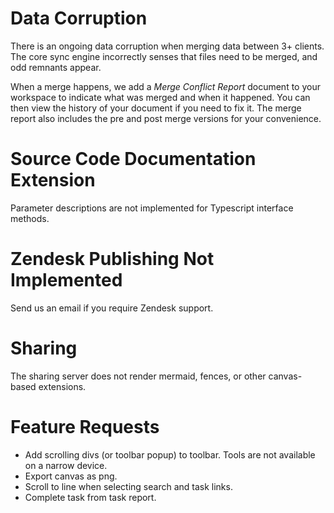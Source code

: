 # Data Corruption
There is an ongoing data corruption when merging data between 3+ clients.  The core sync engine incorrectly senses that files need to be merged, and odd remnants appear. 

When a merge happens, we add a *Merge Conflict Report* document to your workspace to indicate what was merged and when it happened.  You can then view the history of your document if you need to fix it.  The merge report also includes the pre and post merge versions for your convenience.

# Source Code Documentation Extension
Parameter descriptions are not implemented for Typescript interface methods.

# Zendesk Publishing Not Implemented
Send us an email if you require Zendesk support.

# Sharing
The sharing server does not render mermaid, fences, or other canvas-based extensions.

# Feature Requests
* Add scrolling divs (or toolbar popup) to toolbar.  Tools are not available on a narrow device.
* Export canvas as png.
* Scroll to line when selecting search and task links.
* Complete task from task report.
<!--stackedit_data:
eyJoaXN0b3J5IjpbLTE0MTY1MzMxMzMsNjU1ODUwNTE1LDEwND
I5Mzc1MjUsMTcyMzcwNDEwMSwyNTk5NzAzNDYsLTE4MDAxNzMw
OTYsNjU1ODUwNTE1LC01MzE0MDE1ODEsLTI0NTg1OTA1LC0xMz
I3MzEzMTIyLC0xOTU3OTE4NTc3LDc4NjczMTg4OSw3OTQ1MDI1
ODMsMTE2NTgwNzIyMiwxODkzNDE5MjM4LC0xODY4Mzg5MTM2LD
E1NTY1ODk1NDUsNjE2Mzk0NzI0LC04OTU1NjEyOCwtMTg4NzE1
NjU4MF19
-->